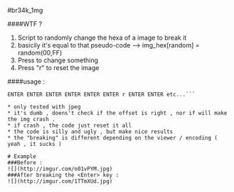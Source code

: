 #br34k_1mg

####WTF ?
1. Script to randomly change the hexa of a image to break it
2. basicily it's equal to that pseudo-code --> img_hex[random] = random(00,FF)
3. Press <Enter> to change something 
4. Press "r" to reset the image

####usage :
```$ python br34k_1mg.py filename.jpg output.jpg
ENTER ENTER ENTER ENTER ENTER ENTER r ENTER ENTER etc...```

* only tested with jpeg
* it's dumb , doens't check if the offset is right , nor if will make the img crash .
* if crash , the code just reset it all
* the code is silly and ugly , but make nice results
* the "breaking" is different depending on the viewer / encoding ( yeah , it sucks )

# Example 
###Before :
![](http://imgur.com/o01vPYM.jpg)
###After breaking the <Enter> key :
![](http://imgur.com/1TTmXUd.jpg)
